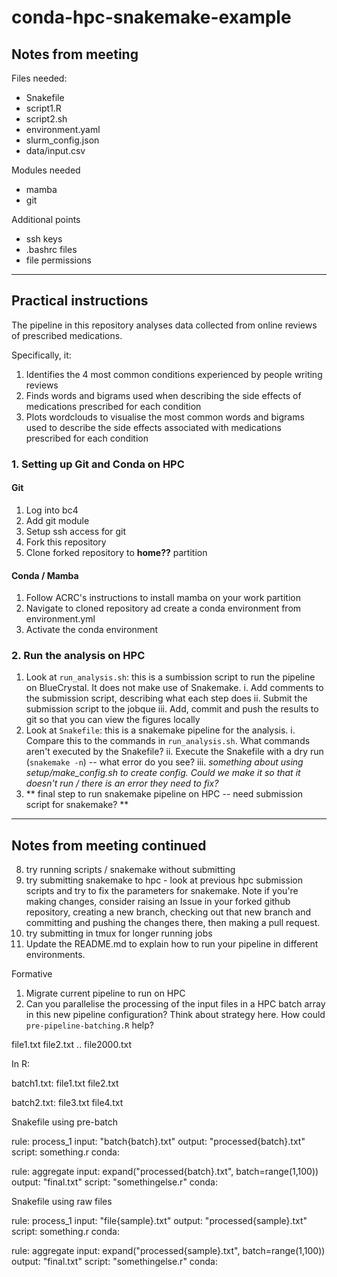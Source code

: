 # conda-hpc-snakemake-example

## Notes from meeting

Files needed:

- Snakefile
- script1.R
- script2.sh
- environment.yaml
- slurm_config.json
- data/input.csv

Modules needed

- mamba
- git

Additional points

- ssh keys
- .bashrc files
- file permissions
-------------------------------

## Practical instructions

The pipeline in this repository analyses data collected from online reviews of prescribed medications.

Specifically, it:
1. Identifies the 4 most common conditions experienced by people writing reviews
2. Finds words and bigrams used when describing the side effects of medications prescribed for each condition
3. Plots wordclouds to visualise the most common words and bigrams used to describe the side effects associated with medications prescribed for each condition

### 1. Setting up Git and Conda on HPC

#### Git
1. Log into bc4
2. Add git module
3. Setup ssh access for git
4. Fork this repository
5. Clone forked repository to **home??** partition
   
#### Conda / Mamba
1. Follow ACRC's instructions to install mamba on your work partition
2. Navigate to cloned repository ad create a conda environment from environment.yml
3. Activate the conda environment

### 2. Run the analysis on HPC
1. Look at `run_analysis.sh`: this is a sumbission script to run the pipeline on BlueCrystal. It does not make use of Snakemake.
    i. Add comments to the submission script, describing what each step does
    ii. Submit the submission script to the jobque
    iii. Add, commit and push the results to git so that you can view the figures locally
2. Look at `Snakefile`: this is a snakemake pipeline for the analysis.
    i. Compare this to the commands in `run_analysis.sh`. What commands aren't executed by the Snakefile?
    ii. Execute the Snakefile with a dry run (`snakemake -n`) -- what error do you see?
    iii. *something about using setup/make_config.sh to create config. Could we make it so that it doesn't run / there is an error they need to fix?*
3. ** final step to run snakemake pipeline on HPC -- need submission script for snakemake? **

---------------------------------------- 

## Notes from meeting continued

8. try running scripts / snakemake without submitting
9. try submitting snakemake to hpc - look at previous hpc submission scripts and try to fix the parameters for snakemake. Note if you're making changes, consider raising an Issue in your forked github repository, creating a new branch, checking out that new branch and committing and pushing the changes there, then making a pull request.
10. try submitting in tmux for longer running jobs
11. Update the README.md to explain how to run your pipeline in different environments.

Formative

1. Migrate current pipeline to run on HPC
2. Can you parallelise the processing of the input files in a HPC batch array in this new pipeline configuration? Think about strategy here. How could `pre-pipeline-batching.R` help?


file1.txt
file2.txt
..
file2000.txt


In R:

batch1.txt:
  file1.txt
  file2.txt

batch2.txt:
  file3.txt
  file4.txt



Snakefile using pre-batch

rule: process_1
  input: "batch{batch}.txt"
  output:
    "processed{batch}.txt"
  script:
    something.r
  conda:
    

rule: aggregate
  input: expand("processed{batch}.txt", batch=range(1,100))
  output:
    "final.txt"
  script:
    "somethingelse.r"
  conda:
  
  


Snakefile using raw files

rule: process_1
  input: "file{sample}.txt"
  output:
    "processed{sample}.txt"
  script:
    something.r
  conda:
    

rule: aggregate
  input: expand("processed{sample}.txt", batch=range(1,100))
  output:
    "final.txt"
  script:
    "somethingelse.r"
  conda:
  
  




















